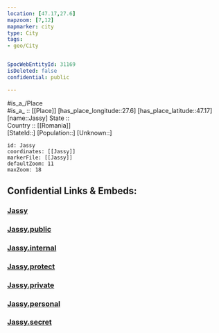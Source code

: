 ```yaml
---
location: [47.17,27.6] 
mapzoom: [7,12] 
mapmarker: city 
type: City
tags:
- geo/City


SpocWebEntityId: 31169
isDeleted: false
confidential: public

---
```

#is_a_/Place  
#is_a_ :: [[Place]] 
[has_place_longitude::27.6] 
[has_place_latitude::47.17] 
[name::Jassy] 
State ::  
Country :: [[Romania]]  
[StateId::] 
[Population::] 
[Unknown::] 


```leaflet
id: Jassy
coordinates: [[Jassy]] 
markerFile: [[Jassy]] 
defaultZoom: 11 
maxZoom: 18
```


## Confidential Links & Embeds: 

### [Jassy](/_Standards/Earth/Continent/Europe/Europe~East/Romania/Regions~Romania/Romania~Nord-Est/Iasi/City/Jassy.md) 

### [Jassy.public](/_public/Earth/Continent/Europe/Europe~East/Romania/Regions~Romania/Romania~Nord-Est/Iasi/City/Jassy.public.md) 

### [Jassy.internal](/_internal/Earth/Continent/Europe/Europe~East/Romania/Regions~Romania/Romania~Nord-Est/Iasi/City/Jassy.internal.md) 

### [Jassy.protect](/_protect/Earth/Continent/Europe/Europe~East/Romania/Regions~Romania/Romania~Nord-Est/Iasi/City/Jassy.protect.md) 

### [Jassy.private](/_private/Earth/Continent/Europe/Europe~East/Romania/Regions~Romania/Romania~Nord-Est/Iasi/City/Jassy.private.md) 

### [Jassy.personal](/_personal/Earth/Continent/Europe/Europe~East/Romania/Regions~Romania/Romania~Nord-Est/Iasi/City/Jassy.personal.md) 

### [Jassy.secret](/_secret/Earth/Continent/Europe/Europe~East/Romania/Regions~Romania/Romania~Nord-Est/Iasi/City/Jassy.secret.md)

